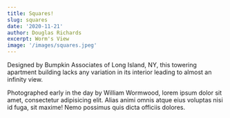 ```yaml
---
title: Squares!
slug: squares
date: '2020-11-21'
author: Douglas Richards
excerpt: Worm's View
image: '/images/squares.jpeg'
---
```


Designed by Bumpkin Associates of Long Island, NY, this towering apartment building lacks any variation in its interior leading to almost an infinity view.

Photographed early in the day by William Wormwood, lorem ipsum dolor sit amet, consectetur adipisicing elit. Alias animi omnis atque eius voluptas nisi id fuga, sit maxime! Nemo possimus quis dicta officiis dolores.
